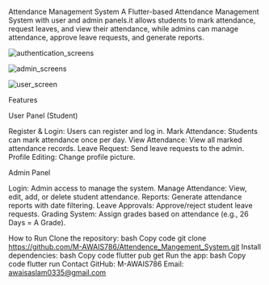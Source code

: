 Attendance Management System
A Flutter-based Attendance Management System with user and admin panels.it allows students to mark attendance, request leaves, and view their attendance, while admins can manage attendance, approve leave requests, and generate reports.

![authentication_screens](https://github.com/user-attachments/assets/12d4dde2-d17b-4c3f-938b-02d1d45b0a98)



![admin_screens](https://github.com/user-attachments/assets/ea1b7637-e4e9-41cb-9997-2eae18210b36)



![user_screen](https://github.com/user-attachments/assets/64fd596d-81f4-4cf5-b16e-ba32314b4afe)


Features

User Panel (Student)

Register & Login: Users can register and log in.
Mark Attendance: Students can mark attendance once per day.
View Attendance: View all marked attendance records.
Leave Request: Send leave requests to the admin.
Profile Editing: Change profile picture.

Admin Panel

Login: Admin access to manage the system.
Manage Attendance: View, edit, add, or delete student attendance.
Reports: Generate attendance reports with date filtering.
Leave Approvals: Approve/reject student leave requests.
Grading System: Assign grades based on attendance (e.g., 26 Days = A Grade).

How to Run
Clone the repository:
bash
Copy code
git clone https://github.com/M-AWAIS786/Attendence_Mangement_System.git
Install dependencies:
bash
Copy code
flutter pub get
Run the app:
bash
Copy code
flutter run
Contact
GitHub: M-AWAIS786
Email: awaisaslam0335@gmail.com
